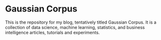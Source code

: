 # Gaussian Corpus

This is the repository for my blog, tentatively titled Gaussian Corpus.  It is a collection of data science, machine learning, statistics, and business intelligence articles, tutorials and experiments.